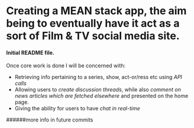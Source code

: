 # Creating a MEAN stack app, the aim being to eventually have it act as a sort of Film & TV social media site.

#### Initial README file.

Once core work is done I will be concerned with:
- Retrieving info pertaining to a series, show, act-or/ress etc using _API calls_
- Allowing users to _create discussion threads_, while also _comment on news articles which are fetched elsewhere_ and presented on the home page.
- Giving the ability for users to have _chat in real-time_

######more info in future commits




